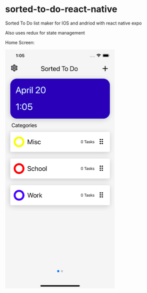 # sorted-to-do-react-native


Sorted To Do list maker for IOS and andriod with react native expo

Also uses redux for state management 

Home Screen:

![alt text](/assets/homescreen.png?raw=true)
